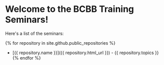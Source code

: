 # Welcome to the BCBB Training Seminars!

Here's a list of the seminars:

{% for repository in site.github.public_repositories %}
  * [{{ repository.name }}]({{ repository.html_url }}) - {{ repository.topics }}
{% endfor %}
